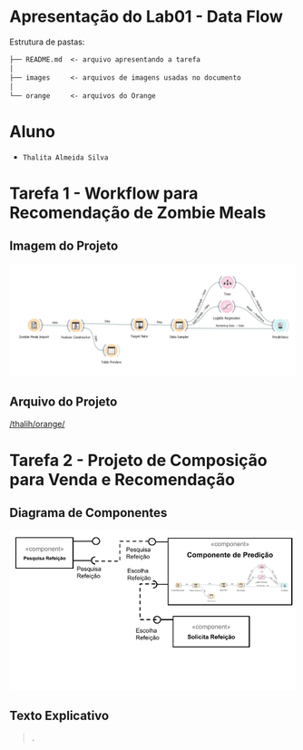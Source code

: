 
# Apresentação do Lab01 - Data Flow

Estrutura de pastas:

~~~
├── README.md  <- arquivo apresentando a tarefa
│
├── images     <- arquivos de imagens usadas no documento
│
└── orange     <- arquivos do Orange
~~~

# Aluno
* `Thalita Almeida Silva`

# Tarefa 1 - Workflow para Recomendação de Zombie Meals

## Imagem do Projeto
![Workflow Orange](images/recomendacao-zombie-tarefa01.jpg)

## Arquivo do Projeto
[/thalih/orange/](https://github.com/thalih/component2learn/tree/master/labs/2021/01-data-flow/solucoes/thalih/orange/)

# Tarefa 2 - Projeto de Composição para Venda e Recomendação

## Diagrama de Componentes

![Diagrama Componentes](images/diagrama-tarefa02.png)

## Texto Explicativo

> .

